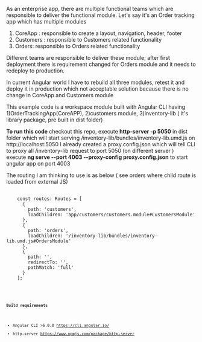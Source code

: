 As an enterprise app, there are multiple functional teams which are responsible to deliver the functional module. 
Let's say it's an Order tracking app which has multiple modules 
  1) CoreApp : responsible to create a layout, navigation, header, footer
  2) Customers : responsible to Customers related functionality
  3) Orders: responsible to Orders related functionality
  
Different teams are responsible to deliver these module; after first deployment there is requirement changed for Orders module and it needs to redeploy to production.

In current Angular world I have to rebuild all three modules, retest it and deploy it in production which not acceptable solution because there is no change in CoreApp and Customers module 
    
 
This example code is a workspace module built with Angular CLI having 
    1)OrderTrackingApp(CoreAPP), 
    2)customers module, 
    3)inventory-lib ( it's library package, pre built in dist folder) 
    
**To run this code** 
   checkout this repo,
   execute **http-server -p 5050** in dist folder which will start serving /inventory-lib/bundles/inventory-lib.umd.js on http://localhost:5050
   I already created a proxy.config.json which will tell CLI to proxy all /inventory-lib request to port 5050 (on different server )   
    execute **ng serve --port 4003 --proxy-config proxy.config.json** to start angular app on port 4003
    
The routing I am thinking to use is as below ( see orders where child route is loaded from external JS)

<pre>
    <code>
    const routes: Routes = [
      {
        path: 'customers',
        loadChildren: 'app/customers/customers.module#CustomersModule'
      },
      {
        path: 'orders',
        loadChildren: '/inventory-lib/bundles/inventory-lib.umd.js#OrdersModule'
      },
      {
        path: '',
        redirectTo: '',
        pathMatch: 'full'
      }
    ];
    <code>
</pre>
    
    
**Build requirements**
* Angular CLI >6.0.0    https://cli.angular.io/
* http-server https://www.npmjs.com/package/http-server

